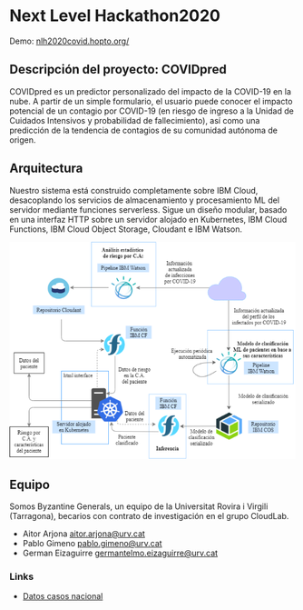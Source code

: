 # Next Level Hackathon2020

Demo: [nlh2020covid.hopto.org/](http://nlh2020covid.hopto.org/)

## Descripción del proyecto: COVIDpred
COVIDpred es un predictor personalizado del impacto de la COVID-19 en la nube. A partir de
un simple formulario, el usuario puede conocer el impacto potencial de un contagio por
COVID-19 (en riesgo de ingreso a la Unidad de Cuidados Intensivos y probabilidad de
fallecimiento), así como una predicción de la tendencia de contagios de su comunidad
autónoma de origen.

## Arquitectura
Nuestro sistema está construido completamente sobre IBM Cloud, desacoplando los servicios 
de almacenamiento y procesamiento ML del servidor mediante funciones serverless. Sigue un
diseño modular, basado en una interfaz HTTP sobre un servidor alojado en Kubernetes, 
IBM Cloud Functions, IBM Cloud Object Storage, Cloudant e IBM Watson.

![Arquitectura de COVIDpred](docs/architecture_diagram.png)

## Equipo
Somos Byzantine Generals, un equipo de la Universitat Rovira i Virgili (Tarragona), becarios
con contrato de investigación en el grupo CloudLab.
* Aitor Arjona aitor.arjona@urv.cat
* Pablo Gimeno pablo.gimeno@urv.cat
* German Eizaguirre germantelmo.eizaguirre@urv.cat

### Links
- [Datos casos nacional](https://datos.gob.es/es/catalogo/e05070101-evolucion-de-enfermedad-por-el-coronavirus-covid-19)
